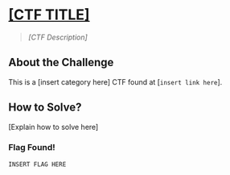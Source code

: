 # <u>[CTF TITLE]</u>
> *[CTF Description]*


## About the Challenge
This is a [insert category here] CTF found at [`insert link here`]. 

## How to Solve?
[Explain how to solve here]

### Flag Found!
```
INSERT FLAG HERE
```